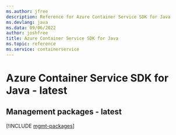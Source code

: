 ```yaml
---
ms.author: jfree
description: Reference for Azure Container Service SDK for Java
ms.devlang: java
ms.data: 09/06/2022
author: joshfree
title: Azure Container Service SDK for Java
ms.topic: reference
ms.service: containerservice
---
```

# Azure Container Service SDK for Java - latest

## Management packages - latest
[!INCLUDE [mgmt-packages](container-service-mgmt-index.md)]